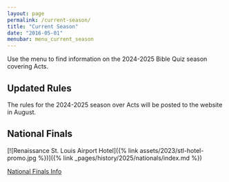 ```yaml
---
layout: page
permalink: /current-season/
title: "Current Season"
date: "2016-05-01"
menubar: menu_current_season
---
```


Use the menu to find information on the 2024-2025 Bible Quiz season covering Acts.

## Updated Rules

The rules for the 2024-2025 season over Acts will be posted to the website in August.

<!-- The rules for the 2023-2024 season are now available. You can see [the summary of changes on the blog]({% link _posts/2023/2023-07-25-updated-rules.md %}).

<a href="{% link assets/2024/23-24 Bible Quiz Rules.pdf %}" class="button is-primary">Download Rules (PDF)</a> <a href="{% link _posts/2023/2023-07-25-updated-rules.md %}" class="button is-primary">Read summary of changes</a> -->

## National Finals

[![Renaissance St. Louis Airport Hotel]({% link assets/2023/stl-hotel-promo.jpg %})]({% link _pages/history/2025/nationals/index.md %})

<a href="{% link _pages/history/2025/nationals/index.md %}" class="button is-primary">National Finals Info</a>
